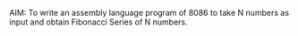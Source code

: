 AIM: To write an assembly language program of 8086 to take N numbers as input and obtain Fibonacci Series of N numbers. 


